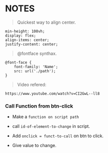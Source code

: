 # NOTES


>Quickest way to align center.

 ```
min-height: 100vh;
display: flex;
align-items: center;
justify-content: center;
```

>@fontface synthax.

```
@font-face {
    font-family: 'Name';
    src: url('./path');
}
```
>Video refered:

```
https://www.youtube.com/watch?v=CI2GwL--ll8
```

### Call Function from btn-click


- Make a `function on script path`

- call `id-of-element-to-change` in script.

- Add `onclick = funct-to-call` on btn to click.

- Give value to change.

